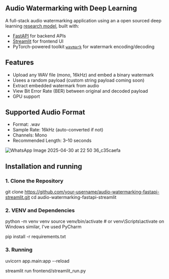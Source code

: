 ## Audio Watermarking with Deep Learning

A full-stack audio watermarking application using an a open sourced deep learning [research model](https://arxiv.org/html/2308.12770v3), built with:

- [FastAPI](https://fastapi.tiangolo.com/) for backend APIs
- [Streamlit](https://streamlit.io/) for frontend UI
- PyTorch-powered toolkit [`wavmark`](https://github.com/wavmark/wavmark) for watermark encoding/decoding

## Features

-  Upload any WAV file (mono, 16kHz) and embed a binary watermark
-  Usees a random payload (custom string payload coming soon)
-  Extract embedded watermark from audio
-  View Bit Error Rate (BER) between original and decoded payload
-  GPU support

## Supported Audio Format

- Format: .wav
- Sample Rate: 16kHz (auto-converted if not)
- Channels: Mono
- Recommended Length: 3–10 seconds

![WhatsApp Image 2025-04-30 at 22 50 36_c35caefa](https://github.com/user-attachments/assets/9250fa69-670a-48bd-bf7e-29dae3f73280)

## Installation and running

### 1. Clone the Repository

git clone https://github.com/your-username/audio-watermarking-fastapi-streamlit.git
cd audio-watermarking-fastapi-streamlit

### 2. VENV and Dependencies

python -m venv venv
source venv/bin/activate  # or venv\Scripts\activate on Windows similar, I've used PyCharm

pip install -r requirements.txt

### 3. Running

uvicorn app.main:app --reload

streamlit run frontend/streamlit_run.py
 
